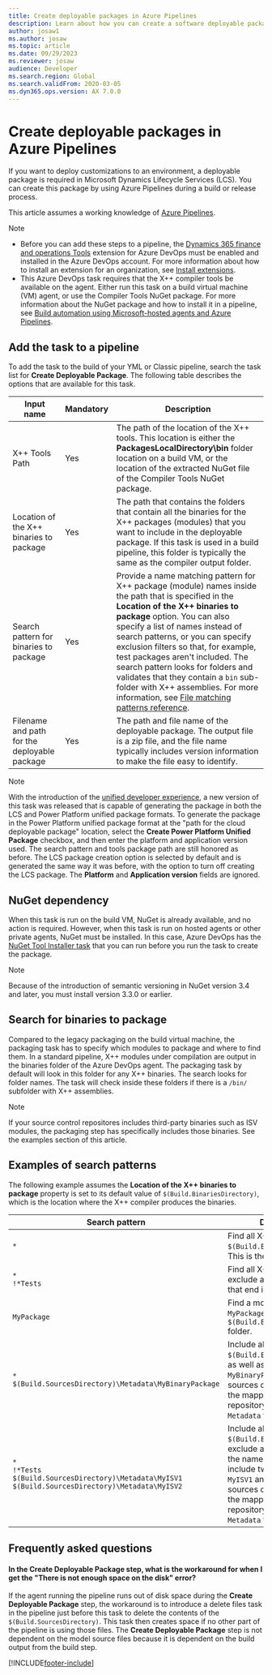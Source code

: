 ```yaml
---
title: Create deployable packages in Azure Pipelines
description: Learn about how you can create a software deployable package when you run build automation in Microsoft Azure DevOps.
author: josaw1
ms.author: josaw
ms.topic: article
ms.date: 09/29/2023
ms.reviewer: josaw
audience: Developer
ms.search.region: Global
ms.search.validFrom: 2020-03-05
ms.dyn365.ops.version: AX 7.0.0
---
```


# Create deployable packages in Azure Pipelines

If you want to deploy customizations to an environment, a deployable package is required in Microsoft Dynamics Lifecycle Services (LCS). You can create this package by using Azure Pipelines during a build or release process.

This article assumes a working knowledge of [Azure Pipelines](/azure/devops/pipelines/get-started/pipelines-get-started).

> [!NOTE]
> - Before you can add these steps to a pipeline, the [Dynamics 365 finance and operations Tools](https://marketplace.visualstudio.com/items?itemName=Dyn365FinOps.dynamics365-finops-tools) extension for Azure DevOps must be enabled and installed in the Azure DevOps account. For more information about how to install an extension for an organization, see [Install extensions](/azure/devops/marketplace/install-extension).
> - This Azure DevOps task requires that the X++ compiler tools be available on the agent. Either run this task on a build virtual machine (VM) agent, or use the Compiler Tools NuGet package. For more information about the NuGet package and how to install it in a pipeline, see [Build automation using Microsoft-hosted agents and Azure Pipelines](hosted-build-automation.md).

## Add the task to a pipeline

To add the task to the build of your YML or Classic pipeline, search the task list for **Create Deployable Package**. The following table describes the options that are available for this task.

| Input name | Mandatory | Description |
| --- | --- | --- |
| X++ Tools Path | Yes | The path of the location of the X++ tools. This location is either the **PackagesLocalDirectory\\bin** folder location on a build VM, or the location of the extracted NuGet file of the Compiler Tools NuGet package. |
| Location of the X++ binaries to package | Yes | The path that contains the folders that contain all the binaries for the X++ packages (modules) that you want to include in the deployable package. If this task is used in a build pipeline, this folder is typically the same as the compiler output folder. |
| Search pattern for binaries to package | Yes | Provide a name matching pattern for X++ package (module) names inside the path that is specified in the **Location of the X++ binaries to package** option. You can also specify a list of names instead of search patterns, or you can specify exclusion filters so that, for example, test packages aren't included. The search pattern looks for folders and validates that they contain a `bin` sub-folder with X++ assemblies. For more information, see [File matching patterns reference](/azure/devops/pipelines/tasks/file-matching-patterns).  |
| Filename and path for the deployable package | Yes | The path and file name of the deployable package. The output file is a zip file, and the file name typically includes version information to make the file easy to identify. |

> [!NOTE]
> With the introduction of the [unified developer experience](/power-platform/developer/unified-experience/finance-operations-dev-overview), a new version of this task was released that is capable of generating the package in both the LCS and Power Platform unified package formats. To generate the package in the Power Platform unified package format at the "path for the cloud deployable package" location, select the **Create Power Platform Unified Package** checkbox, and then enter the platform and application version used. The search pattern and tools package path are still honored as before. The LCS package creation option is selected by default and is generated the same way it was before, with the option to turn off creating the LCS package. The **Platform** and **Application version** fields are ignored.

## NuGet dependency

When this task is run on the build VM, NuGet is already available, and no action is required. However, when this task is run on hosted agents or other private agents, NuGet must be installed. In this case, Azure DevOps has the [NuGet Tool Installer task](/azure/devops/pipelines/tasks/tool/nuget) that you can run before you run the task to create the package.

> [!NOTE]
> Because of the introduction of semantic versioning in NuGet version 3.4 and later, you must install version 3.3.0 or earlier.

## Search for binaries to package

Compared to the legacy packaging on the build virtual machine, the packaging task has to specify which modules to package and where to find them. In a standard pipeline, X++ modules under compilation are output in the binaries folder of the Azure DevOps agent. The packaging task by default will look in this folder for any X++ binaries. The search looks for folder names. The task will check inside these folders if there is a `/bin/` subfolder with X++ assemblies.

> [!NOTE]
> If your source control repositores includes third-party binaries such as ISV modules, the packaging step has specifically includes those binaries. See the examples section of this article.

## Examples of search patterns

The following example assumes the **Location of the X++ binaries to package** property is set to its default value of `$(Build.BinariesDirectory)`, which is the location where the X++ compiler produces the binaries.

| Search pattern | Description |
| --- | --- |
| `*` | Find all X++ binaries in `$(Build.BinariesDirectory)`. This is the default value. |
| `*`<br/>`!*Tests` | Find all X++ binaries, exclude any module names that end in `Tests`. |
| `MyPackage` | Find a module named `MyPackage` in the `$(Build.BinariesDirectory)` folder. |
| `*`<br/>`$(Build.SourcesDirectory)\Metadata\MyBinaryPackage` | Include all X++ binaries in `$(Build.BinariesDirectory)`, as well as a module named `MyBinaryPackage` in the sources directory (which is the mapped source control repository folder) inside the `Metadata` folder. |
| `*`<br/>`!*Tests`<br/>`$(Build.SourcesDirectory)\Metadata\MyISV1`<br/>`$(Build.SourcesDirectory)\Metadata\MyISV2` | Include all X++ binaries in `$(Build.BinariesDirectory)`, exclude any modules where the names end in `Tests`, and include two modules named `MyISV1` and `MyISV2` in the sources directory (which is the mapped source control repository folder) inside the `Metadata` folder. |

## Frequently asked questions

#### In the Create Deployable Package step, what is the workaround for when I get the "There is not enough space on the disk" error?

If the agent running the pipeline runs out of disk space during the **Create Deployable Package** step, the workaround is to introduce a delete files task in the pipeline just before this task to delete the contents of the `$(Build.SourcesDirectory)`. This task then creates space if no other part of the pipeline is using those files. The **Create Deployable Package** step is not dependent on the model source files because it is dependent on the build output from the build step.



[!INCLUDE[footer-include](../../../includes/footer-banner.md)]
